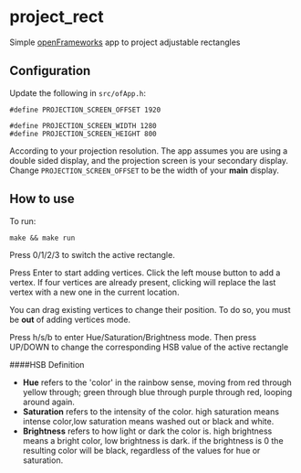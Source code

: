 # project_rect

Simple [openFrameworks](https://openframeworks.cc/) app to project adjustable rectangles

## Configuration

Update the following in `src/ofApp.h`:
```
#define PROJECTION_SCREEN_OFFSET 1920

#define PROJECTION_SCREEN_WIDTH 1280
#define PROJECTION_SCREEN_HEIGHT 800
```
According to your projection resolution. The app assumes you are using a double sided display, and the projection screen is your secondary display. Change `PROJECTION_SCREEN_OFFSET` to be the width of your **main** display.

## How to use

To run:
```
make && make run
```

Press 0/1/2/3 to switch the active rectangle.

Press Enter to start adding vertices. Click the left mouse button to add a vertex. If four vertices are already present, clicking will replace the last vertex with a new one in the current location.

You can drag existing vertices to change their position. To do so, you must be **out** of adding vertices mode.

Press h/s/b to enter Hue/Saturation/Brightness mode. Then press UP/DOWN to change the corresponding HSB value of the active rectangle

####HSB Definition

* **Hue** refers to the 'color' in the rainbow sense, moving from red through yellow through; green through blue through purple through red, looping around again.
* **Saturation** refers to the intensity of the color. high saturation means intense color,low saturation means washed out or black and white.    
* **Brightness** refers to how light or dark the color is. high brightness means a bright color, low brightness is dark. if the brightness is 0 the resulting color will be black, regardless of the values for hue or saturation.
